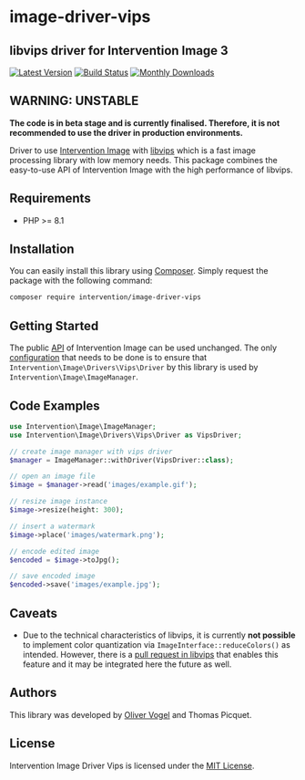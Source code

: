 # image-driver-vips
## libvips driver for Intervention Image 3

[![Latest Version](https://img.shields.io/packagist/v/intervention/image-driver-vips.svg)](https://packagist.org/packages/intervention/image-driver-vips)
[![Build Status](https://github.com/Intervention/image-driver-vips/actions/workflows/run-tests.yml/badge.svg)](https://github.com/Intervention/image-driver-vips/actions)
[![Monthly Downloads](https://img.shields.io/packagist/dm/intervention/image-driver-vips.svg)](https://packagist.org/packages/intervention/image-driver-vips/stats)

## WARNING: UNSTABLE

**The code is in beta stage and is currently finalised. Therefore, it is not
recommended to use the driver in production environments.**

Driver to use [Intervention Image](https://github.com/Intervention/image) with
[libvips](https://github.com/libvips/libvips) which is a fast image processing
library with low memory needs. This package combines the easy-to-use API of
Intervention Image with the high performance of libvips.

## Requirements

- PHP >= 8.1

## Installation

You can easily install this library using [Composer](https://getcomposer.org).
Simply request the package with the following command:
    
```bash
composer require intervention/image-driver-vips
```

## Getting Started

The public [API](https://image.intervention.io/v3) of Intervention Image can be
used unchanged. The only [configuration](https://image.intervention.io/v3/basics/image-manager) that needs to be done is to ensure that
`Intervention\Image\Drivers\Vips\Driver` by this library is used by `Intervention\Image\ImageManager`.

## Code Examples

```php
use Intervention\Image\ImageManager;
use Intervention\Image\Drivers\Vips\Driver as VipsDriver;

// create image manager with vips driver
$manager = ImageManager::withDriver(VipsDriver::class);

// open an image file
$image = $manager->read('images/example.gif');

// resize image instance
$image->resize(height: 300);

// insert a watermark
$image->place('images/watermark.png');

// encode edited image
$encoded = $image->toJpg();

// save encoded image
$encoded->save('images/example.jpg');
```

## Caveats

- Due to the technical characteristics of libvips, it is currently **not possible**
  to implement color quantization via `ImageInterface::reduceColors()` as
  intended. However, there is a [pull request in
  libvips](https://github.com/libvips/php-vips/issues/256#issuecomment-2575872401)
  that enables this feature and it may be integrated here the future as well.

## Authors

This library was developed by [Oliver Vogel](https://intervention.io) and Thomas Picquet.

## License

Intervention Image Driver Vips is licensed under the [MIT License](LICENSE).
